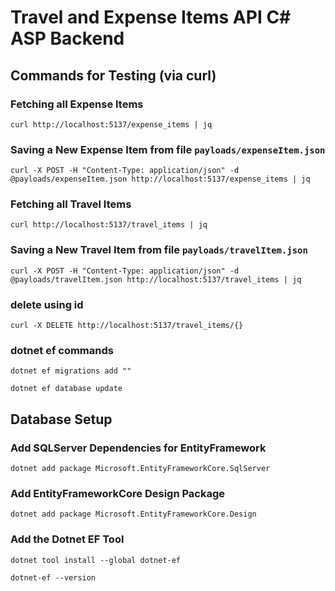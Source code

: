 # Travel and Expense Items API C# ASP Backend

## Commands for Testing (via curl)

### Fetching all Expense Items

```
curl http://localhost:5137/expense_items | jq
```

### Saving a New Expense Item from file `payloads/expenseItem.json`

```
curl -X POST -H "Content-Type: application/json" -d @payloads/expenseItem.json http://localhost:5137/expense_items | jq
```

### Fetching all Travel Items

```
curl http://localhost:5137/travel_items | jq
```

### Saving a New Travel Item from file `payloads/travelItem.json`

```
curl -X POST -H "Content-Type: application/json" -d @payloads/travelItem.json http://localhost:5137/travel_items | jq
```

### delete using id

```
curl -X DELETE http://localhost:5137/travel_items/{}
```

### dotnet ef commands

```
dotnet ef migrations add ""
```

```
dotnet ef database update
```

## Database Setup

### Add SQLServer Dependencies for EntityFramework

```
dotnet add package Microsoft.EntityFrameworkCore.SqlServer
```

### Add EntityFrameworkCore Design Package

```
dotnet add package Microsoft.EntityFrameworkCore.Design
```

### Add the Dotnet EF Tool

```
dotnet tool install --global dotnet-ef
```

```
dotnet-ef --version
```
